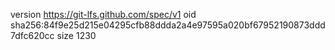 version https://git-lfs.github.com/spec/v1
oid sha256:84f9e25d215e04295cfb88ddda2a4e97595a020bf67952190873ddd7dfc620cc
size 1230
